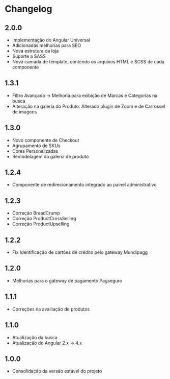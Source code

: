 # Changelog

## 2.0.0
- Implementação do Angular Universal
- Adicionadas melhorias para SEO
- Nova estrutura da loja
- Suporte a SASS
- Nova camada de template, contendo os arquivos HTML e SCSS de cada componente

## 1.3.1
- Filtro Avançado -> Melhoria para exibição de Marcas e Categorias na busca
- Alteração na galeria do Produto: Alterado plugin de Zoom e de Carrossel de imagens

## 1.3.0
- Novo componente de Checkout
- Agrupamento de SKUs
- Cores Personalizadas
- Remodelagem da galeria de produto

## 1.2.4
- Componente de redirecionamento integrado ao painel administrativo

## 1.2.3
- Correção BreadCrump
- Correção ProductCrossSelling
- Correção ProductUpselling

## 1.2.2
- Fix Identificação de cartões de crédito pelo gateway Mundipagg

## 1.2.0
- Melhorias para o gateway de pagamento Pagseguro

## 1.1.1
- Correções na availiação de produtos

## 1.1.0
- Atualização da busca
- Atualização do Angular 2.x -> 4.x

## 1.0.0
- Consolidação da versão estável do projeto
